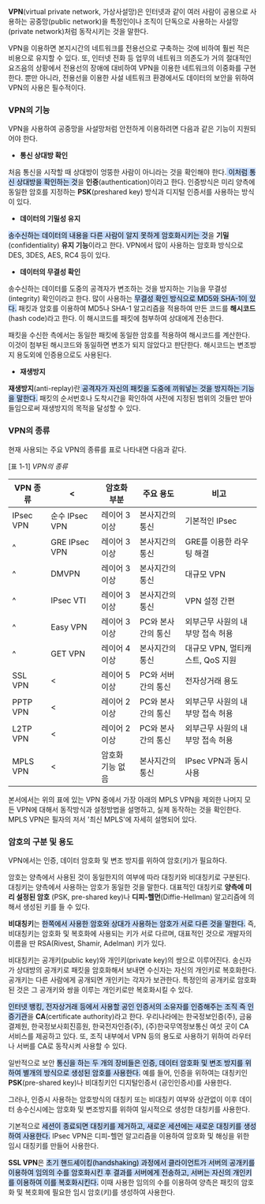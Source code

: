 

**VPN**(virtual private network, 가상사설망)은 인터넷과 같이 여러 사람이 공용으로 사용하는 공중망(public network)을 특정인이나 조직이 단독으로 사용하는 사설망(private network)처럼 동작시키는 것을 말한다.

VPN을 이용하면 본지시간의 네트워크를 전용선으로 구축하는 것에 비하여 훨씬 적은 비용으로 유지할 수 있다. 또, 인터넷 전화 등 업무의 네트워크 의존도가 거의 절대적인 요즈음의 상황에서 전용선의 장애에 대비하여 VPN을 이용한 네트워크의 이중화를 구현한다. 뿐만 아니라, 전용선을 이용한 사설 네트워크 환경에서도 데이터의 보안을 위하여 VPN의 사용은 필수적이다.


### VPN의 기능

VPN을 사용하여 공중망을 사설망처럼 안전하게 이용하려면 다음과 같은 기능이 지원되어야 한다. 

-  **통신 상대방 확인**

처음 통신을 시작할 때 상대방이 엉뚱한 사람이 아니라는 것을 확인해야 한다.<mark style="background: #ADCCFFA6;"> 이처럼 통신 상대방을 확인하는 것</mark>을 **인증**(authentication)이라고 한다. 인증방식은 미리 양측에 동일한 암호를 지정하는 **PSK**(preshared key) 방식과 디지털 인증서를 사용하는 방식이 있다.

-  **데이터의 기밀성 유지**

<mark style="background: #ADCCFFA6;">송수신하는 데이터의 내용을 다른 사람이 알지 못하게 암호화시키는 것</mark>을 **기밀**(confidentiality) **유지 기능**이라고 한다. VPN에서 많이 사용하는 암호화 방식으로 DES, 3DES, AES, RC4 등이 있다.


-  **데이터의 무결성 확인**

송수신하는 데이터를 도중의 공격자가 변조하는 것을 방지하는 기능을 무결성(integrity) 확인이라고 한다. 많이 사용하는 <mark style="background: #ADCCFFA6;">무결성 확인 방식으로 MD5와 SHA-1이 있다.</mark> 패킷과 암호를 이용하여 MD5나 SHA-1 알고리즘을 적용하여 만든 코드를 **해시코드**(hash code)라고 한다. 이 해시코드를 패킷에 첨부하여 상대에게 전송한다.

패킷을 수신한 측에서는 동일한 패킷에 동일한 암호를 적용하여 해시코드를 계산한다. 이것이 첨부된 해시코드와 동일하면 변조가 되지 않았다고 판단한다. 해시코드는 변조방지 용도외에 인증용으로도 사용된다.


-  **재생방지**

**재생방지**(anti-replay)란<mark style="background: #ADCCFFA6;"> 공격자가 자신의 패킷을 도중에 끼워넣는 것을 방지하는 기능을 말한다.</mark> 패킷의 순서번호나 도착시간을 확인하여 사전에 지정된 범위의 것들만 받아들임으로써 재생방지의 목적을 달성할 수 있다.

### VPN의 종류

현재 사용되는 주요 VPN의 종류를 표로 나타내면 다음과 같다.

[표 1-1] *VPN의 종류*


| VPN 종류    | <             | 암호화 부분    | 주요 용도       | 비고                     |
| --------- | ------------- | --------- | ----------- | ---------------------- |
| IPsec VPN | 순수 IPsec VPN  | 레이어 3 이상  | 본사지간의 통신    | 기본적인 IPsec             |
| ^         | GRE IPsec VPN | 레이어 3 이상  | 본사지간의 통신    | GRE를 이용한 라우팅 해결        |
| ^         | DMVPN         | 레이어 3 이상  | 본사지간의 통신    | 대규모 VPN                |
| ^         | IPsec VTI     | 레이어 3 이상  | 본사지간의 통신    | VPN 설정 간편              |
| ^         | Easy VPN      | 레이어 3 이상  | PC와 본사간의 통신 | 외부근무 사원의 내부망 접속 허용     |
| ^         | GET VPN       | 레이어 4 이상  | 본사지간의 통신    | 대규모 VPN, 멀티캐스트, QoS 지원 |
| SSL VPN   | <             | 레이어 5 이상  | PC와 서버간의 통신 | 전자상거래 용도               |
| PPTP VPN  | <             | 레이어 2 이상  | PC와 본사간의 통신 | 외부근무 사원의 내부망 접속 허용     |
| L2TP VPN  | <             | 레이어 2 이상  | PC와 본사간의 통신 | 외부근무 사원의 내부망 접속 허용     |
| MPLS VPN  | <             | 암호화 기능 없음 | 본사지간의 통신    | IPsec VPN과 동시 사용       |

본서에서는 위의 표에 있는 VPN 중에서 가장 아래의 MPLS VPN을 제외한 나머지 모든 VPN에 대해서 동작방식과 설정방법을 설명하고, 실제 동작하는 것을 확인한다. MPLS VPN은 필자의 저서 '최신 MPLS'에 자세히 설명되어 있다.


### 암호의 구분 및 용도

VPN에서는 인증, 데이터 암호화 및 변조 방지를 위하여 암호(키)가 필요하다.

암호는 양측에서 사용된 것이 동일한지의 여부에 따라 대칭키와 비대칭키로 구분된다. 대칭키는 양측에서 사용하는 암호가 동일한 것을 말한다. 대표적인 대칭키로 **양측에 미리 설정된 암호** (PSK, pre-shared key)나 **디피-헬먼**(Diffie-Hellman) 알고리즘에 의해서 생성된 키를 들 수 있다.

**비대칭키**는 <mark style="background: #ADCCFFA6;">한쪽에서 사용한 암호와 상대가 사용하는 암호가 서로 다른 것을 말한다.</mark> 즉, 비대칭키는 암호화 및 복호화에 사용되는 키가 서로 다르며, 대표적인 것으로 개발자의 이름을 딴 RSA(Rivest, Shamir, Adelman) 키가 있다.

비대칭키는 공개키(public key)와 개인키(private key)의 쌍으로 이루어진다. 송신자가 상대방의 공개키로 패킷을 암호화해서 보내면 수신자는 자신의 개인키로 복호화한다. 공개키는 다른 사람에게 공개되면 개인키는 각자가 보관한다. 특정인의 공개키로 암호화된 것은 그 공개키와 쌍을 이루는 개인키로만 복호화시킬 수 있다.

<mark style="background: #ADCCFFA6;">인터넷 뱅킹, 전자상거래 등에서 사용할 공인 인증서의 소유자를 인증해주는 조직 즉 인증기관</mark>을 **CA**(certificate authority)라고 한다. 우리나라에는 한국정보인증(주), 금융결제원, 한국정보사회진흥원, 한국전자인증(주), (주)한국무역정보통신 여섯 곳이 CA 서비스를 제공하고 있다. 또, 조직 내부에서 VPN 등의 용도로 사용하기 위하여 라우터나 서버를 CA로 동작시켜 사용할 수 있다.

일반적으로 보안 <mark style="background: #ADCCFFA6;">통신을 하는 두 개의 장비들은 인증, 데이터 암호화 및 변조 방지를 위하여 별개의 방식으로 생성된 암호를 사용한다.</mark> 예를 들어, 인증을 위하여는 대칭키인 **PSK**(pre-shared key)나 비대칭키인 디지털인증서 (공인인증서)를 사용한다.

그러나, 인증시 사용하는 암호방식의 대칭키 또는 비대칭키 여부와 상관없이 이후 데이터 송수신시에는 암호화 및 변조방지를 위하여 일시적으로 생성한 대칭키를 사용한다. 

기본적으로 <mark style="background: #ADCCFFA6;">세션이 종료되면 대칭키를 제거하고, 새로운 세션에는 새로운 대칭키를 생성하여 사용한다.</mark> IPsec VPN은 디피-헬먼 알고리즘을 이용하여 암호화 및 해싱을 위한 임시 대칭키를 만들어 사용한다.

**SSL VPN**은 <mark style="background: #ADCCFFA6;">초기 핸드셰이킹(handshaking) 과정에서 클라이언트가 서버의 공개키를 이용하여 임의의 수를 암호화시킨 후 결과를 서버에게 전송하고, 서버는 자신의 개인키를 이용하여 이를 복호화시킨다.</mark> 이때 사용한 임의의 수를 이용하여 양측은 패킷의 암호화 및 복호화에 필요한 임시 암호(키)를 생성하여 사용한다.